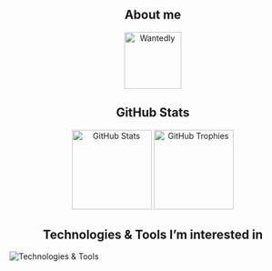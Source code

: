 <h2 align="center">About me</h2>
<p align="center">
    <a href="https://www.wantedly.com/id/miki_taichi" target="_blank"><img src="https://github.com/user-attachments/assets/000918bb-7fa1-4ff3-a776-02312a05723a" alt="Wantedly" height="100"></a>
</p>

<h2 align="center">GitHub Stats</h2>
<p align="center">
    <img src="https://github-readme-stats-theta-one-89.vercel.app/api?username=taichone&theme=radical&border_radius=10" alt="GitHub Stats" height="140em">
    <img src="https://github-profile-trophy.vercel.app/?username=taichone&theme=radical&border_radius=10" alt="GitHub Trophies" height="140em">
</p>

<h2 align="center">Technologies & Tools I’m interested in</h2>
<p align="left">
    <img src="https://skillicons.dev/icons?i=swift,apple,supabase,fastapi,python,notion,figma,firebase,github,git,c,cpp,arduino,pytorch,java,androidstudio,flutter,dart,kotlin,nextjs,react,ts,js,html,css" alt="Technologies & Tools">
</p>
